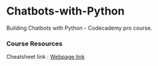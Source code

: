 # Chatbots-with-Python
Building Chatbots with Python - Codecademy pro course. 

### Course Resources
Cheatsheet link : [Webpage link](https://discuss.codecademy.com/t/releasing-codecademy-cheat-sheets/440134/3)